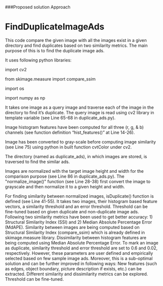 
###Proposed solution Approach

 

# FindDuplicateImageAds
This code compare the given image with all the images exist in a given directory and find duplicates based on two similarity metrics. The main purpose of this is to find the duplicate image ads.

 

It uses following python libraries:

import cv2

from skimage.measure import compare_ssim

import os

import numpy as np
 

 


It takes one image as a query image and traverse each of the image in the directory to find it’s duplicate.
The query image is read using cv2 library in template variable (see Line 65-68 in duplicate_ads.py).


Image histogram features have been computed for all three (r, g, & b) channels (see function definition “hist_features()” at Line 14-26).
 
 
Image has been converted to gray-scale before computing image similarity (see Line 75) using python in built function cvtColor under cv2.
 
 
 
The directory (named as duplicate_ads), in which images are stored, is traversed to find the similar ads.


Images are normalized with the target image height and width for the comparison purpose (see Line 86 in duplicate_ads.py). The "normalize_image()" function (see Line 28-38) first convert the image to grayscale and then normalize it to a given height and width.



For finding similarity between normalized images, isDuplicate() function is defined (see Line 41-55). It takes two images, their histogram based feature vectors, a similarity threshold and an error threshold. Threshold can be fine-tuned based on given duplicate and non-duplicate image ads. 
Following two similarity metrics have been used to get better accuracy: 1) Structural Similarity Index (SSI) and 2) Median Absolute Percentage Error (MdAPE).
Similarity between images are being computed based on Structural Similarity Index (compare_ssim) which is already defined in skimage.measure library. 
Dissimilarity between histogram features are being computed using Median Absolute Percentage Error. To mark an image as duplicate, similarity threshold and error threshold are set to 0.6 and 0.02, respectively. However, these parameters are user defined and empirically selected based on few sample image ads. Moreover, this is a sub-optimal solution and can be further improved in following ways:
New features (such as edges, object boundary, picture description if exists, etc.) can be extracted.
Different similarity and dissimilarity metrics can be explored.
Threshold can be fine-tuned.
 

